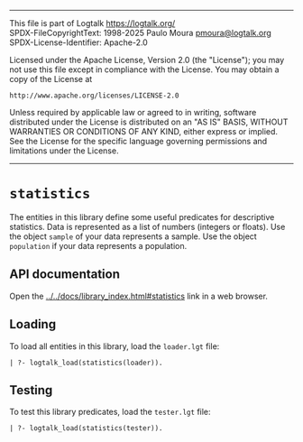 
________________________________________________________________________

This file is part of Logtalk <https://logtalk.org/>  
SPDX-FileCopyrightText: 1998-2025 Paulo Moura <pmoura@logtalk.org>  
SPDX-License-Identifier: Apache-2.0

Licensed under the Apache License, Version 2.0 (the "License");
you may not use this file except in compliance with the License.
You may obtain a copy of the License at

    http://www.apache.org/licenses/LICENSE-2.0

Unless required by applicable law or agreed to in writing, software
distributed under the License is distributed on an "AS IS" BASIS,
WITHOUT WARRANTIES OR CONDITIONS OF ANY KIND, either express or implied.
See the License for the specific language governing permissions and
limitations under the License.
________________________________________________________________________


`statistics`
============

The entities in this library define some useful predicates for descriptive
statistics. Data is represented as a list of numbers (integers or floats).
Use the object `sample` of your data represents a sample. Use the object 
`population` if your data represents a population.


API documentation
-----------------

Open the [../../docs/library_index.html#statistics](../../docs/library_index.html#statistics)
link in a web browser.


Loading
-------

To load all entities in this library, load the `loader.lgt` file:

	| ?- logtalk_load(statistics(loader)).


Testing
-------

To test this library predicates, load the `tester.lgt` file:

	| ?- logtalk_load(statistics(tester)).
